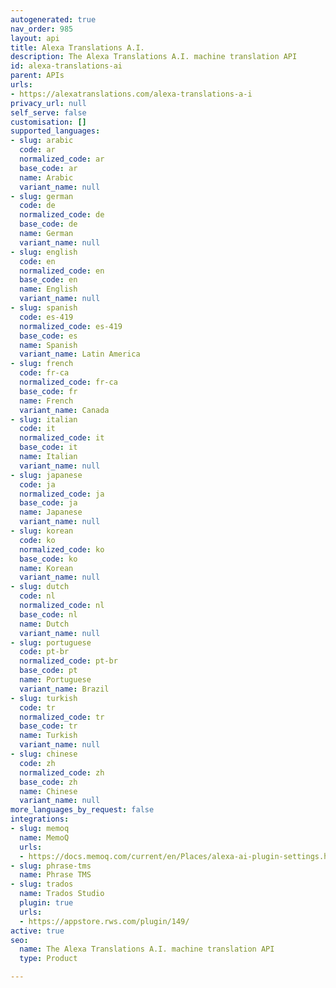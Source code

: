 ```yaml
---
autogenerated: true
nav_order: 985
layout: api
title: Alexa Translations A.I.
description: The Alexa Translations A.I. machine translation API
id: alexa-translations-ai
parent: APIs
urls:
- https://alexatranslations.com/alexa-translations-a-i
privacy_url: null
self_serve: false
customisation: []
supported_languages:
- slug: arabic
  code: ar
  normalized_code: ar
  base_code: ar
  name: Arabic
  variant_name: null
- slug: german
  code: de
  normalized_code: de
  base_code: de
  name: German
  variant_name: null
- slug: english
  code: en
  normalized_code: en
  base_code: en
  name: English
  variant_name: null
- slug: spanish
  code: es-419
  normalized_code: es-419
  base_code: es
  name: Spanish
  variant_name: Latin America
- slug: french
  code: fr-ca
  normalized_code: fr-ca
  base_code: fr
  name: French
  variant_name: Canada
- slug: italian
  code: it
  normalized_code: it
  base_code: it
  name: Italian
  variant_name: null
- slug: japanese
  code: ja
  normalized_code: ja
  base_code: ja
  name: Japanese
  variant_name: null
- slug: korean
  code: ko
  normalized_code: ko
  base_code: ko
  name: Korean
  variant_name: null
- slug: dutch
  code: nl
  normalized_code: nl
  base_code: nl
  name: Dutch
  variant_name: null
- slug: portuguese
  code: pt-br
  normalized_code: pt-br
  base_code: pt
  name: Portuguese
  variant_name: Brazil
- slug: turkish
  code: tr
  normalized_code: tr
  base_code: tr
  name: Turkish
  variant_name: null
- slug: chinese
  code: zh
  normalized_code: zh
  base_code: zh
  name: Chinese
  variant_name: null
more_languages_by_request: false
integrations:
- slug: memoq
  name: MemoQ
  urls:
  - https://docs.memoq.com/current/en/Places/alexa-ai-plugin-settings.html
- slug: phrase-tms
  name: Phrase TMS
- slug: trados
  name: Trados Studio
  plugin: true
  urls:
  - https://appstore.rws.com/plugin/149/
active: true
seo:
  name: The Alexa Translations A.I. machine translation API
  type: Product

---
```


